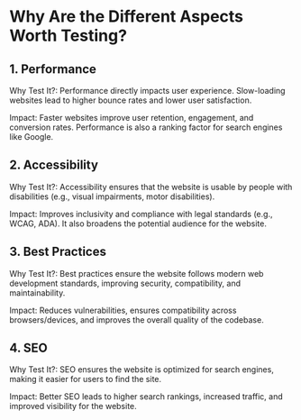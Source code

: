 # Why Are the Different Aspects Worth Testing?

## 1. Performance

Why Test It?: Performance directly impacts user experience. Slow-loading websites lead to higher bounce rates and lower user satisfaction.

Impact: Faster websites improve user retention, engagement, and conversion rates. Performance is also a ranking factor for search engines like Google.


## 2. Accessibility

Why Test It?: Accessibility ensures that the website is usable by people with disabilities (e.g., visual impairments, motor disabilities).

Impact: Improves inclusivity and compliance with legal standards (e.g., WCAG, ADA). It also broadens the potential audience for the website.


## 3. Best Practices

Why Test It?: Best practices ensure the website follows modern web development standards, improving security, compatibility, and maintainability.

Impact: Reduces vulnerabilities, ensures compatibility across browsers/devices, and improves the overall quality of the codebase.


## 4. SEO

Why Test It?: SEO ensures the website is optimized for search engines, making it easier for users to find the site.

Impact: Better SEO leads to higher search rankings, increased traffic, and improved visibility for the website.